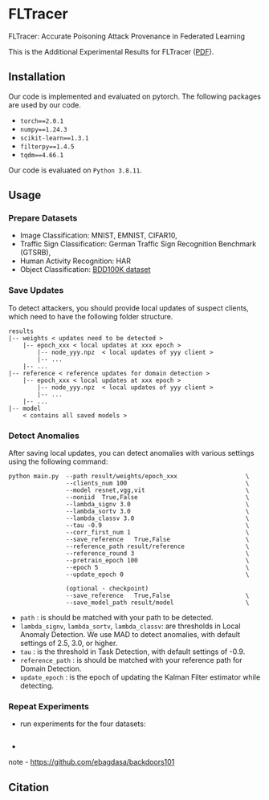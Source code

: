 # FLTracer
FLTracer: Accurate Poisoning Attack Provenance in Federated Learning

This is the Additional Experimental Results for FLTracer ([PDF](https://github.com/Eyr3/FLTracer/blob/main/FLTracer_Additional_Experimental_Results.pdf)).


## Installation
Our code is implemented and evaluated on pytorch. The following packages are used by our code.

- `torch==2.0.1`
- `numpy==1.24.3`
- `scikit-learn==1.3.1`
- `filterpy==1.4.5`
- `tqdm==4.66.1`

Our code is evaluated on `Python 3.8.11`.


## Usage
### Prepare Datasets
- Image Classification: MNIST, EMNIST, CIFAR10,
- Traffic Sign Classification: German Traffic Sign Recognition Benchmark (GTSRB),
- Human Activity Recognition: HAR
- Object Classification: [BDD100K dataset](https://www.vis.xyz/bdd100k/)


### Save Updates
To detect attackers, you should provide local updates of suspect clients, which need to have the following folder structure. 
```shell
results
|-- weights < updates need to be detected >
    |-- epoch_xxx < local updates at xxx epoch >
        |-- node_yyy.npz  < local updates of yyy client >
        |-- ...
    |-- ...
|-- reference < reference updates for domain detection >
    |-- epoch_xxx < local updates at xxx epoch >
        |-- node_yyy.npz  < local updates of yyy client >
        |-- ...
    |-- ...
|-- model
    < contains all saved models >
```

### Detect Anomalies
After saving local updates, you can detect anomalies with various settings using the following command:

```
python main.py  --path result/weights/epoch_xxx                   \
                --clients_num 100                                 \
                --model resnet,vgg,vit                            \
                --noniid  True,False                              \
                --lambda_signv 3.0                                \
                --lambda_sortv 3.0                                \
                --lambda_classv 3.0                               \
                --tau -0.9                                        \
                --corr_first_num 1                                \
                --save_reference   True,False                     \
                --reference_path result/reference                 \
                --reference_round 3                               \
                --pretrain_epoch 100                              \
                --epoch 5                                         \
                --update_epoch 0                                  \

                (optional - checkpoint)
                --save_reference   True,False                     \
                --save_model_path result/model                    \
```
- `path` : is should be matched with your path to be detected. 
- `lambda_signv`, `lambda_sortv`, `lambda_classv`: are thresholds in Local Anomaly Detection. We use MAD to detect anomalies, with default settings of 2.5, 3.0, or higher.
- `tau` : is the threshold in Task Detection, with default settings of -0.9.
- `reference_path` : is should be matched with your reference path for Domain Detection. 
- `update_epoch` : is the epoch of updating the Kalman Filter estimator while detecting.

### Repeat Experiments
- run experiments for the four datasets:
  ```python xxxxxx.py --params utils/X.yaml
  ```
- 
note - https://github.com/ebagdasa/backdoors101


## Citation
``` 123
```


